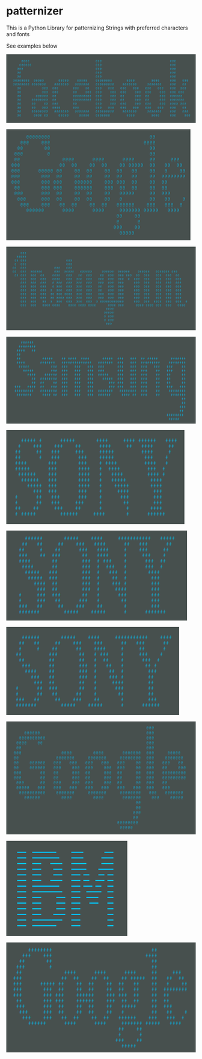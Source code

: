 # patternizer

 This is a Python Library for patternizing Strings with preferred characters and fonts

 See examples below

![Alt text](https://raw.githubusercontent.com/yezyilomo/patternizer/master/demo_pics/Screenshot%20from%202018-10-18%2012-44-22.png "Optional Title")


![Alt text](https://raw.githubusercontent.com/yezyilomo/patternizer/master/demo_pics/google%40.png "Optional Title")


![Alt text](https://raw.githubusercontent.com/yezyilomo/patternizer/master/demo_pics/pic1.png "Optional Title")


![Alt text](https://raw.githubusercontent.com/yezyilomo/patternizer/master/demo_pics/samsung.png "Optional Title")


![Alt text](https://raw.githubusercontent.com/yezyilomo/patternizer/master/demo_pics/sony.png "Optional Title")


![Alt text](https://raw.githubusercontent.com/yezyilomo/patternizer/master/demo_pics/sony2.png "Optional Title")


![Alt text](https://raw.githubusercontent.com/yezyilomo/patternizer/master/demo_pics/sony-small.png "Optional Title")


![Alt text](https://raw.githubusercontent.com/yezyilomo/patternizer/master/demo_pics/pic3.png "Optional Title")


![Alt text](https://raw.githubusercontent.com/yezyilomo/patternizer/master/demo_pics/ibm.png "Optional Title")


![Alt text](https://raw.githubusercontent.com/yezyilomo/patternizer/master/demo_pics/google%23.png "Optional Title")
